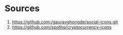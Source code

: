 # Sources

1. https://github.com:/gauravghongde/social-icons.git
2. https://github.com/spothq/cryptocurrency-icons
